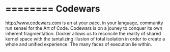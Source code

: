 ========
Codewars
========

http://www.codewars.com is an at your pace, in your language, community run sensei for the Art of Code.  Codewars is on a jouney to conquer its own inherent fragmentation.  Docker allows us to reconcile the reality of shared kernel space with the tantalizing illusion of total isolation in order to create a whole and unified experience.  The many faces of execution lie within.
